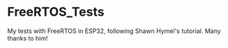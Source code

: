 # FreeRTOS_Tests
My tests with FreeRTOS in ESP32, following Shawn Hymel's tutorial. Many thanks to him!
